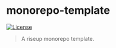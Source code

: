 # monorepo-template

[![License](https://img.shields.io/github/license/rafamel/riseup.svg)](https://github.com/rafamel/riseup/blob/master/LICENSE)

> A riseup monorepo template.
